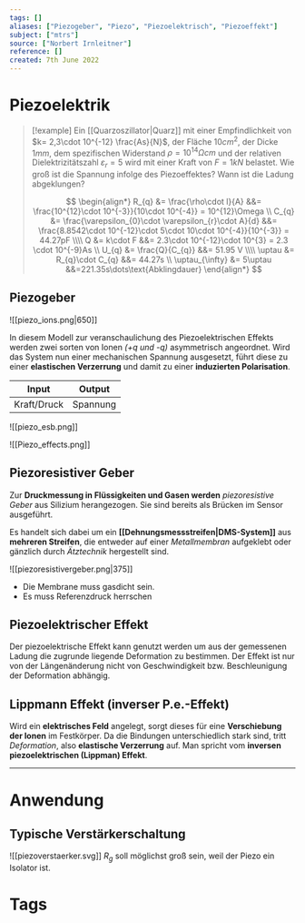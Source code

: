 ```yaml
---
tags: []
aliases: ["Piezogeber", "Piezo", "Piezoelektrisch", "Piezoeffekt"]
subject: ["mtrs"]
source: ["Norbert Irnleitner"]
reference: []
created: 7th June 2022
---
```


# Piezoelektrik
> [!example] Ein [[Quarzoszillator|Quarz]] mit einer Empfindlichkeit von $k= 2,3\cdot 10^{-12} \frac{As}{N}$, der Fläche $10cm^{2}$, der Dicke $1mm$, dem spezifischen Widerstand $\rho = 10^{14}\Omega cm$ und der relativen Dielektrizitätszahl $\varepsilon_{r}=5$ wird mit einer Kraft von $F=1kN$ belastet. Wie groß ist die Spannung infolge des Piezoeffektes? Wann ist die Ladung abgeklungen?
> 
> $$
> \begin{align*}
> R_{q} &= \frac{\rho\cdot l}{A} &&= \frac{10^{12}\cdot 10^{-3}}{10\cdot 10^{-4}} = 10^{12}\Omega
> \\
> C_{q} &= \frac{\varepsilon_{0}\cdot \varepsilon_{r}\cdot A}{d} &&= \frac{8.8542\cdot 10^{-12}\cdot 5\cdot 10\cdot 10^{-4}}{10^{-3}} = 44.27pF
> \\\\
> Q &= k\cdot F &&= 2.3\cdot 10^{-12}\cdot 10^{3} = 2.3 \cdot 10^{-9}As
> \\
> U_{q} &= \frac{Q}{C_{q}} &&= 51.95 V
> \\\\
> \uptau &= R_{q}\cdot C_{q} &&= 44.27s
> \\
> \uptau_{\infty} &= 5\uptau &&=221.35s\dots\text{Abklingdauer}
> \end{align*}
> $$

## Piezogeber
![[piezo_ions.png|650]]

In diesem Modell zur veranschaulichung des Piezoelektrischen Effekts werden zwei sorten von Ionen *(+q und -q)* asymmetrisch angeordnet. Wird das System nun einer mechanischen Spannung ausgesetzt, führt diese zu einer **elastischen Verzerrung** und damit zu einer **induzierten Polarisation**.

| Input       | Output |
| ----------- | ------ |
| Kraft/Druck | Spannung       |

![[piezo_esb.png]]

![[Piezo_effects.png]]

## Piezoresistiver Geber
Zur **Druckmessung in Flüssigkeiten und Gasen werden** *piezoresistive Geber* aus Silizium herangezogen. Sie sind bereits als Brücken im Sensor ausgeführt.

Es handelt sich dabei um ein **[[Dehnungsmessstreifen|DMS-System]]** aus **mehreren Streifen**, die entweder auf einer *Metallmembran* aufgeklebt oder gänzlich durch *Ätztechnik* hergestellt sind.

![[piezoresistivergeber.png|375]]

 - Die Membrane muss gasdicht sein.
 - Es muss Referenzdruck herrschen

## Piezoelektrischer Effekt
Der piezoelektrische Effekt kann genutzt werden um aus der gemessenen
Ladung die zugrunde liegende Deformation zu bestimmen.
Der Effekt ist nur von der Längenänderung nicht von Geschwindigkeit
bzw. Beschleunigung der Deformation abhängig.

## Lippmann Effekt (inverser P.e.-Effekt)
Wird ein **elektrisches Feld** angelegt, sorgt dieses für eine **Verschiebung der Ionen** im Festkörper. Da die Bindungen unterschiedlich stark sind, tritt *Deformation*, also **elastische Verzerrung** auf.
Man spricht vom **inversen piezoelektrischen (Lippman) Effekt**.

---
# Anwendung
## Typische Verstärkerschaltung
![[piezoverstaerker.svg]]
$R_{g}$ soll möglichst groß sein, weil der Piezo ein Isolator ist.
# Tags